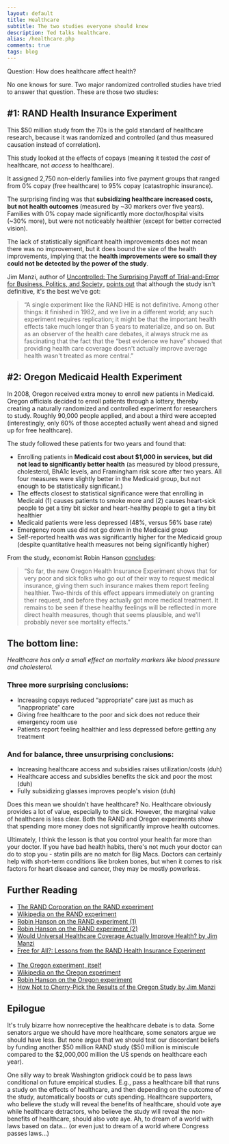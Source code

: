 ```yaml
---
layout: default
title: Healthcare
subtitle: The two studies everyone should know
description: Ted talks healthcare.
alias: /healthcare.php
comments: true
tags: blog
---
```


<p>Question: How does healthcare affect health?</p>

<p>No one knows for sure. Two major randomized controlled studies have tried to answer that question. These are those two studies:</p>

<h2>#1: RAND Health Insurance Experiment</h2>

<p>This $50 million study from the 70s is the gold standard of healthcare research, because it was randomized and controlled (and thus measured causation instead of correlation).</p>

<p>This study looked at the effects of copays (meaning it tested the <em>cost</em> of healthcare, not <em>access</em> to healthcare).</p>

<p>It assigned 2,750 non-elderly families into five payment groups that ranged from 0% copay (free healthcare) to 95% copay (catastrophic insurance).</p>

<p>The surprising finding was that <strong>subsidizing healthcare increased costs, but not health outcomes</strong> (measured by ~30 markers over five years). Families with 0% copay made significantly more doctor/hospital visits (~30% more), but were not noticeably healthier (except for better corrected vision).</p>

<p>The lack of statistically significant health improvements does not mean there was no improvement, but it does bound the size of the health improvements, implying that the <strong>health improvements were so small they could not be detected by the power of the study</strong>.</p>

<p>Jim Manzi, author of <a href="http://www.amazon.com/gp/product/B007V2VEQO/ref=as_li_ss_tl?ie=UTF8&amp;camp=1789&amp;creative=390957&amp;creativeASIN=B007V2VEQO&amp;linkCode=as2&amp;tag=tedsanderscom-20">Uncontrolled: The Surprising Payoff of Trial-and-Error for Business, Politics, and Society</a><img src="http://ir-na.amazon-adsystem.com/e/ir?t=tedsanderscom-20&amp;l=as2&amp;o=1&amp;a=B007V2VEQO" width="1" height="1" border="0" alt="" style="border:none !important; margin:0px !important;" />, <a href="http://theamericanscene.com/2011/03/04/would-universal-healthcare-coverage-actually-improve-health">points out</a> that although the study isn't definitive, it's the best we've got:</p>

>&ldquo;A single experiment like the RAND HIE is not definitive. Among other things: it finished in 1982, and we live in a different world; any such experiment requires replication; it might be that the important health effects take much longer than 5 years to materialize, and so on. But as an observer of the health care debates, it always struck me as fascinating that the fact that the &ldquo;best evidence we have&rdquo; showed that providing health care coverage doesn't actually improve average health wasn't treated as more central.&rdquo;


<h2>#2: Oregon Medicaid Health Experiment</h2>

<p>In 2008, Oregon received extra money to enroll new patients in Medicaid. Oregon officials decided to enroll patients through a lottery, thereby creating a naturally randomized and controlled experiment for researchers to study. Roughly 90,000 people applied, and about a third were accepted (interestingly, only 60% of those accepted actually went ahead and signed up for free healthcare).</p>

<p>The study followed these patients for two years and found that:</p>

<ul>
<li>Enrolling patients in <strong>Medicaid cost about $1,000 in services, but did not lead to significantly better health</strong> (as measured by blood pressure, cholesterol, BhA1c levels, and Framingham risk score after two years. All four measures were slightly better in the Medicaid group, but not enough to be statistically significant.)</li>
<li>The effects closest to statistical significance were that enrolling in Medicaid (1) causes patients to smoke more and (2) causes heart-sick people to get a tiny bit sicker and heart-healthy people to get a tiny bit healthier</li>
<li>Medicaid patients were less depressed (48%, versus 56% base rate)</li>
<li>Emergency room use did not go down in the Medicaid group</li>
<li>Self-reported health was was significantly higher for the Medicaid group (despite quantitative health measures not being significantly higher)</li>
</ul>

<p>From the study, economist Robin Hanson <a href="http://www.overcomingbias.com/2011/07/the-oregon-health-insurance-experiment.html">concludes</a>:</p>

>&ldquo;So far, the new Oregon Health Insurance Experiment shows that for very poor and sick folks who go out of their way to request medical insurance, giving them such insurance makes them report feeling healthier. Two-thirds of this effect appears immediately on granting their request, and before they actually got more medical treatment. It remains to be seen if these healthy feelings will be reflected in more direct health measures, though that seems plausible, and we'll probably never see mortality effects.&rdquo;

<h2>The bottom line:</h2>

<p><em>Healthcare has only a small effect on mortality markers like blood pressure and cholesterol.</em></p>

<h3>Three more surprising conclusions:</h3>

<ul class="bullets">
<li>Increasing copays reduced &ldquo;appropriate&rdquo; care just as much as &ldquo;inappropriate&rdquo; care</li>
<li>Giving free healthcare to the poor and sick does not reduce their emergency room use</li>
<li>Patients report feeling healthier and less depressed before getting any treatment</li>
</ul>

<h3>And for balance, three unsurprising conclusions:</h3>

<ul class="bullets">
<li>Increasing healthcare access and subsidies raises utilization/costs (duh)</li>
<li>Healthcare access and subsidies benefits the sick and poor the most (duh)</li>
<li>Fully subsidizing glasses improves people's vision (duh)</li>
</ul>

<p>Does this mean we shouldn't have healthcare? No. Healthcare obviously provides a lot of value, especially to the sick. However, the marginal value of healthcare is less clear. Both the RAND and Oregon experiments show that spending more money does not significantly improve health outcomes.</p>

<p>Ultimately, I think the lesson is that you control your health far more than your doctor. If you have bad health habits, there's not much your doctor can do to stop you - statin pills are no match for Big Macs. Doctors can certainly help with short-term conditions like broken bones, but when it comes to risk factors for heart disease and cancer, they may be mostly powerless.</p>

<h2>Further Reading</h2>

<ul>
<li><a href="http://www.rand.org/pubs/research_briefs/RB9174/index1.html">The RAND Corporation on the RAND experiment</a></li>
<li><a href="http://en.wikipedia.org/wiki/RAND_Health_Insurance_Experiment">Wikipedia on the RAND experiment</a></li>
<li><a href="http://www.overcomingbias.com/2007/05/rand_health_ins.html">Robin Hanson on the RAND experiment (1)</a></li>
<li><a href="http://www.overcomingbias.com/2007/05/rand_health_ins_1.html">Robin Hanson on the RAND experiment (2)</a></li>
<li><a href="http://theamericanscene.com/2011/03/04/would-universal-healthcare-coverage-actually-improve-health">Would Universal Healthcare Coverage Actually Improve Health? by Jim Manzi</a></li>
<li><a href="http://www.amazon.com/gp/product/0674319141/ref=as_li_ss_tl?ie=UTF8&amp;camp=1789&amp;creative=390957&amp;creativeASIN=0674319141&amp;linkCode=as2&amp;tag=tedsanderscom-20">Free for All?: Lessons from the RAND Health Insurance Experiment</a><img src="http://ir-na.amazon-adsystem.com/e/ir?t=tedsanderscom-20&amp;l=as2&amp;o=1&amp;a=0674319141" width="1" height="1" border="0" alt="" style="border:none !important; margin:0px !important;" /></li>

<br />
<li><a href="http://www.nejm.org/doi/full/10.1056/NEJMsa1212321">The Oregon experiment, itself</a></li>
<li><a href="http://en.wikipedia.org/wiki/Oregon_Medicaid_health_experiment">Wikipedia on the Oregon experiment</a></li>
<li><a href="http://www.overcomingbias.com/2011/07/the-oregon-health-insurance-experiment.html#disqus_thread">Robin Hanson on the Oregon experiment</a></li>
<li><a href="http://www.thedailybeast.com/articles/2013/05/13/how-not-to-cherry-pick-the-results-of-the-oregon-study-ultrawonkish.html">How Not to Cherry-Pick the Results of the Oregon Study by Jim Manzi</a></li>
</ul>

<h2>Epilogue</h2>

<p>It's truly bizarre how nonreceptive the healthcare debate is to data. Some senators argue we should have more healthcare, some senators argue we should have less. But none argue that we should test our discordant beliefs by funding another $50 million RAND study ($50 million is miniscule compared to the $2,000,000 million the US spends on healthcare each year).</p>

<p>One silly way to break Washington gridlock could be to pass laws conditional on future empirical studies. E.g., pass a healthcare bill that runs a study on the effects of healthcare, and then depending on the outcome of the study, automatically boosts or cuts spending. Healthcare supporters, who believe the study will reveal the benefits of healthcare, should vote aye while healthcare detractors, who believe the study will reveal the non-benefits of healthcare, should also vote aye. Ah, to dream of a world with laws based on data... (or even just to dream of a world where Congress passes laws...)</p>
